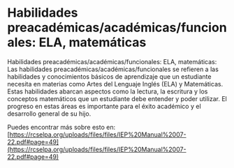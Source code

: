 # Habilidades preacadémicas/académicas/funcionales: ELA, matemáticas
Habilidades preacadémicas/académicas/funcionales: ELA, matemáticas: Las habilidades preacadémicas/académicas/funcionales se refieren a las habilidades y conocimientos básicos de aprendizaje que un estudiante necesita en materias como Artes del Lenguaje Inglés (ELA) y Matemáticas. Estas habilidades abarcan aspectos como la lectura, la escritura y los conceptos matemáticos que un estudiante debe entender y poder utilizar. El progreso en estas áreas es importante para el éxito académico y el desarrollo general de su hijo.

Puedes encontrar más sobre esto en: [https://rcselpa.org/uploads/files/files/IEP%20Manual%2007-22.pdf#page=49](https://rcselpa.org/uploads/files/files/IEP%20Manual%2007-22.pdf#page=49)

